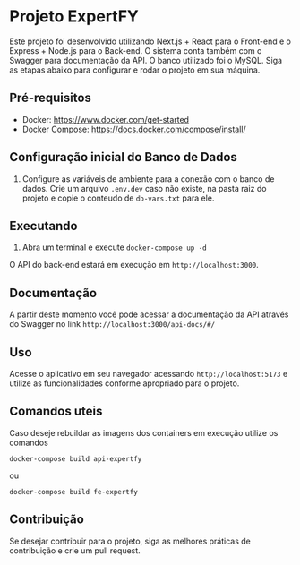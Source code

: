 # Projeto ExpertFY

Este projeto foi desenvolvido utilizando Next.js + React para o Front-end e o Express + Node.js para o Back-end. O sistema conta também com o Swagger para documentação da API. O banco utilizado foi o MySQL. Siga as etapas abaixo para configurar e rodar o projeto em sua máquina.

## Pré-requisitos

- Docker: https://www.docker.com/get-started
- Docker Compose: https://docs.docker.com/compose/install/


## Configuração inicial do Banco de Dados 

1. Configure as variáveis de ambiente para a conexão com o banco de dados. Crie um arquivo `.env.dev` caso não existe, na pasta raiz do projeto e copie o conteudo de `db-vars.txt` para ele.


## Executando

1. Abra um terminal e execute `docker-compose up -d`

O API do back-end estará em execução em `http://localhost:3000`.

## Documentação

A partir deste momento você pode acessar a documentação da API através do Swagger no link `http://localhost:3000/api-docs/#/`

## Uso

Acesse o aplicativo em seu navegador acessando `http://localhost:5173` e utilize as funcionalidades conforme apropriado para o projeto.

## Comandos uteis

Caso deseje rebuildar as imagens dos containers em execução utilize os comandos

   ```
   docker-compose build api-expertfy
   ```

   ou

   ```
   docker-compose build fe-expertfy
   ```

## Contribuição

Se desejar contribuir para o projeto, siga as melhores práticas de contribuição e crie um pull request.


